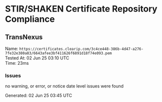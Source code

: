# STIR/SHAKEN Certificate Repository Compliance

## TransNexus

Name: `https://certificates.clearip.com/3c4ce448-386b-4d47-a276-7fe32e380a83/6643afee3bf411626f6891d18f74e093.pem`\
Tested At: 02 Jun 25 03:10 UTC\
Time: 23ms

### Issues

no warning, or error, or notice date level issues were found

Generated: 02 Jun 25 03:45 UTC